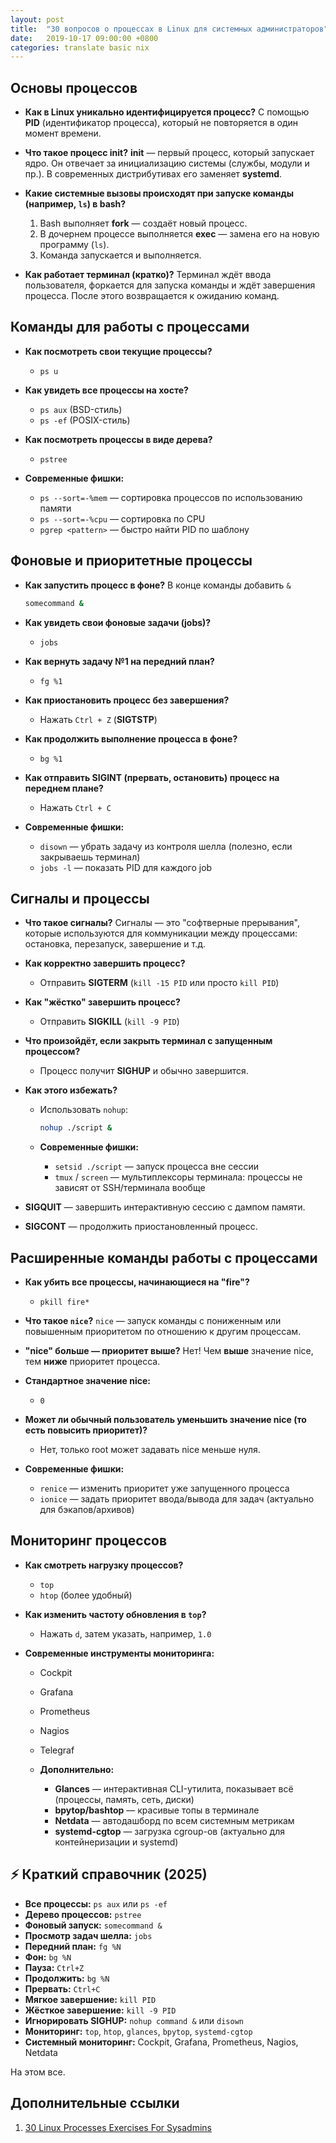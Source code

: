 ```yaml
---
layout: post
title:  "30 вопросов о процессах в Linux для системных администраторов"
date:   2019-10-17 09:00:00 +0800
categories: translate basic nix
---
```


## Основы процессов

* **Как в Linux уникально идентифицируется процесс?**
  С помощью **PID** (идентификатор процесса), который не повторяется в один момент времени.

* **Что такое процесс init?**
  **init** — первый процесс, который запускает ядро. Он отвечает за инициализацию системы (службы, модули и пр.). В современных дистрибутивах его заменяет **systemd**.

* **Какие системные вызовы происходят при запуске команды (например, `ls`) в bash?**

  1. Bash выполняет **fork** — создаёт новый процесс.
  2. В дочернем процессе выполняется **exec** — замена его на новую программу (`ls`).
  3. Команда запускается и выполняется.

* **Как работает терминал (кратко)?**
  Терминал ждёт ввода пользователя, форкается для запуска команды и ждёт завершения процесса. После этого возвращается к ожиданию команд.

## Команды для работы с процессами

* **Как посмотреть свои текущие процессы?**
  * `ps u`

* **Как увидеть все процессы на хосте?**
  * `ps aux` (BSD-стиль)
  * `ps -ef` (POSIX-стиль)

* **Как посмотреть процессы в виде дерева?**
  * `pstree`

* **Современные фишки:**
  * `ps --sort=-%mem` — сортировка процессов по использованию памяти
  * `ps --sort=-%cpu` — сортировка по CPU
  * `pgrep <pattern>` — быстро найти PID по шаблону

## Фоновые и приоритетные процессы

* **Как запустить процесс в фоне?**
  В конце команды добавить `&`

  ```bash
  somecommand &
  ```

* **Как увидеть свои фоновые задачи (jobs)?**
  * `jobs`

* **Как вернуть задачу №1 на передний план?**
  * `fg %1`

* **Как приостановить процесс без завершения?**
  * Нажать `Ctrl + Z` (**SIGTSTP**)

* **Как продолжить выполнение процесса в фоне?**
  * `bg %1`

* **Как отправить SIGINT (прервать, остановить) процесс на переднем плане?**
  * Нажать `Ctrl + C`

* **Современные фишки:**
  * `disown` — убрать задачу из контроля шелла (полезно, если закрываешь терминал)
  * `jobs -l` — показать PID для каждого job

## Сигналы и процессы

* **Что такое сигналы?**
  Сигналы — это "софтверные прерывания", которые используются для коммуникации между процессами: остановка, перезапуск, завершение и т.д.

* **Как корректно завершить процесс?**
  * Отправить **SIGTERM** (`kill -15 PID` или просто `kill PID`)

* **Как "жёстко" завершить процесс?**
  * Отправить **SIGKILL** (`kill -9 PID`)

* **Что произойдёт, если закрыть терминал с запущенным процессом?**
  * Процесс получит **SIGHUP** и обычно завершится.

* **Как этого избежать?**
  * Использовать `nohup`:

    ```bash
    nohup ./script &
    ```
  * **Современные фишки:**

    * `setsid ./script` — запуск процесса вне сессии
    * `tmux` / `screen` — мультиплексоры терминала: процессы не зависят от SSH/терминала вообще

* **SIGQUIT** — завершить интерактивную сессию с дампом памяти.

* **SIGCONT** — продолжить приостановленный процесс.

## Расширенные команды работы с процессами

* **Как убить все процессы, начинающиеся на "fire"?**
  * `pkill fire*`

* **Что такое `nice`?**
  `nice` — запуск команды с пониженным или повышенным приоритетом по отношению к другим процессам.

* **"nice" больше — приоритет выше?**
  Нет! Чем **выше** значение nice, тем **ниже** приоритет процесса.

* **Стандартное значение nice:**
  * `0`

* **Может ли обычный пользователь уменьшить значение nice (то есть повысить приоритет)?**
  * Нет, только root может задавать nice меньше нуля.

* **Современные фишки:**
  * `renice` — изменить приоритет уже запущенного процесса
  * `ionice` — задать приоритет ввода/вывода для задач (актуально для бэкапов/архивов)

## Мониторинг процессов

* **Как смотреть нагрузку процессов?**
  * `top`
  * `htop` (более удобный)

* **Как изменить частоту обновления в `top`?**
  * Нажать `d`, затем указать, например, `1.0`

* **Современные инструменты мониторинга:**
  * Cockpit
  * Grafana
  * Prometheus
  * Nagios
  * Telegraf
  * **Дополнительно:**

    * **Glances** — интерактивная CLI-утилита, показывает всё (процессы, память, сеть, диски)
    * **bpytop/bashtop** — красивые топы в терминале
    * **Netdata** — автодашборд по всем системным метрикам
    * **systemd-cgtop** — загрузка cgroup-ов (актуально для контейнеризации и systemd)

## ⚡️ Краткий справочник (2025)

* **Все процессы:**
  `ps aux` или `ps -ef`
* **Дерево процессов:**
  `pstree`
* **Фоновый запуск:**
  `somecommand &`
* **Просмотр задач шелла:**
  `jobs`
* **Передний план:**
  `fg %N`
* **Фон:**
  `bg %N`
* **Пауза:**
  `Ctrl+Z`
* **Продолжить:**
  `bg %N`
* **Прервать:**
  `Ctrl+C`
* **Мягкое завершение:**
  `kill PID`
* **Жёсткое завершение:**
  `kill -9 PID`
* **Игнорировать SIGHUP:**
  `nohup command &` или `disown`
* **Мониторинг:**
  `top`, `htop`, `glances`, `bpytop`, `systemd-cgtop`
* **Системный мониторинг:**
  Cockpit, Grafana, Prometheus, Nagios, Netdata

На этом все.

## Дополнительные ссылки

1. [30 Linux Processes Exercises For Sysadmins](https://devconnected.com/30-linux-processes-exercises-for-sysadmins)
